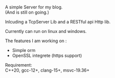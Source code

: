 A simple Server for my blog.    
(And is still on going.)

Inlcuding a TcpServer Lib and a RESTful api Http lib.

Currently can run on linux and windows.     

The features I am working on :       

- Simple orm  
- OpenSSL integrete (https support)


Requirement:    
C++20, gcc-12+, clang-15+, msvc-19.36+    
